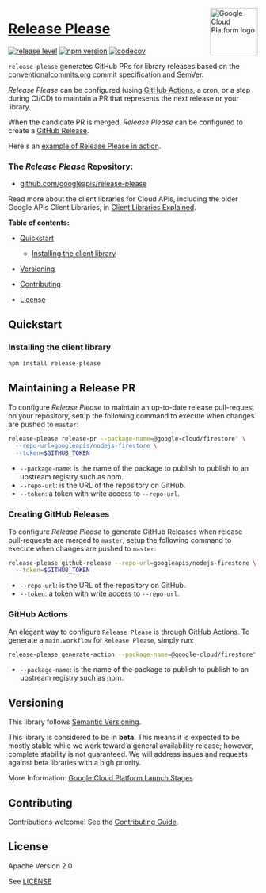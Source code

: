 [//]: # "This README.md file is auto-generated, all changes to this file will be lost."
[//]: # "To regenerate it, use `python -m synthtool`."
<img src="https://avatars2.githubusercontent.com/u/2810941?v=3&s=96" alt="Google Cloud Platform logo" title="Google Cloud Platform" align="right" height="96" width="96"/>

# [Release Please](https://github.com/googleapis/release-please)


[![release level](https://img.shields.io/badge/release%20level-beta-yellow.svg?style=flat)](https://cloud.google.com/terms/launch-stages)
[![npm version](https://img.shields.io/npm/v/release-please.svg)](https://www.npmjs.org/package/release-please)
[![codecov](https://img.shields.io/codecov/c/github/googleapis/release-please/master.svg?style=flat)](https://codecov.io/gh/googleapis/release-please)




`release-please` generates GitHub PRs for library releases based on the
[conventionalcommits.org](https://www.conventionalcommits.org) commit
specification and [SemVer](https://semver.org/).

_Release Please_ can be configured (using [GitHub Actions](https://github.com/features/actions),
a cron, or a step during CI/CD) to maintain a PR that represents the next release
or your library.

When the candidate PR is merged, _Release Please_ can be configured to create
a [GitHub Release](https://help.github.com/en/articles/creating-releases).

Here's an [example of Release Please in action](https://github.com/googleapis/nodejs-logging/pull/487).

### The _Release Please_ Repository:




* [github.com/googleapis/release-please](https://github.com/googleapis/release-please)

Read more about the client libraries for Cloud APIs, including the older
Google APIs Client Libraries, in [Client Libraries Explained][explained].

[explained]: https://cloud.google.com/apis/docs/client-libraries-explained

**Table of contents:**


* [Quickstart](#quickstart)

  * [Installing the client library](#installing-the-client-library)


* [Versioning](#versioning)
* [Contributing](#contributing)
* [License](#license)

## Quickstart

### Installing the client library

```bash
npm install release-please
```

## Maintaining a Release PR

To configure _Release Please_ to maintain an up-to-date release
pull-request on your repository, setup the following command to execute
when changes are pushed to `master`:

```bash
release-please release-pr --package-name=@google-cloud/firestore" \
  --repo-url=googleapis/nodejs-firestore \
  --token=$GITHUB_TOKEN
```

* `--package-name`: is the name of the package to publish to publish to
  an upstream registry such as npm.
* `--repo-url`: is the URL of the repository on GitHub.
* `--token`: a token with write access to `--repo-url`.

### Creating GitHub Releases

To configure _Release Please_ to generate GitHub Releases when release
pull-requests are merged to `master`, setup the following command to
execute when changes are pushed to `master`:

```bash
release-please github-release --repo-url=googleapis/nodejs-firestore \
  --token=$GITHUB_TOKEN
```

* `--repo-url`: is the URL of the repository on GitHub.
* `--token`: a token with write access to `--repo-url`.

### GitHub Actions

An elegant way to configure `Release Please` is through
[GitHub Actions](https://github.com/features/actions). To generate a
`main.workflow` for `Release Please`, simply run:

```bash
release-please generate-action --package-name=@google-cloud/firestore"
```

* `--package-name`: is the name of the package to publish to publish to
  an upstream registry such as npm.



## Versioning

This library follows [Semantic Versioning](http://semver.org/).



This library is considered to be in **beta**. This means it is expected to be
mostly stable while we work toward a general availability release; however,
complete stability is not guaranteed. We will address issues and requests
against beta libraries with a high priority.




More Information: [Google Cloud Platform Launch Stages][launch_stages]

[launch_stages]: https://cloud.google.com/terms/launch-stages

## Contributing

Contributions welcome! See the [Contributing Guide](https://github.com/googleapis/release-please/blob/master/CONTRIBUTING.md).

## License

Apache Version 2.0

See [LICENSE](https://github.com/googleapis/release-please/blob/master/LICENSE)



[shell_img]: https://gstatic.com/cloudssh/images/open-btn.png
[projects]: https://console.cloud.google.com/project
[billing]: https://support.google.com/cloud/answer/6293499#enable-billing

[auth]: https://cloud.google.com/docs/authentication/getting-started

<a name="reference"></a>
